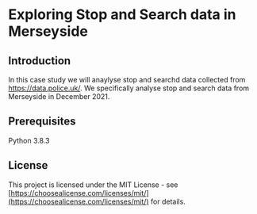 # Exploring Stop and Search data in Merseyside

## Introduction
In this case study we will anaylyse stop and searchd data collected from https://data.police.uk/. We specifically analyse stop and search data from Merseyside in December 2021.

## Prerequisites
Python 3.8.3

## License
This project is licensed under the MIT License - see [https://choosealicense.com/licenses/mit/](https://choosealicense.com/licenses/mit/) for details.
